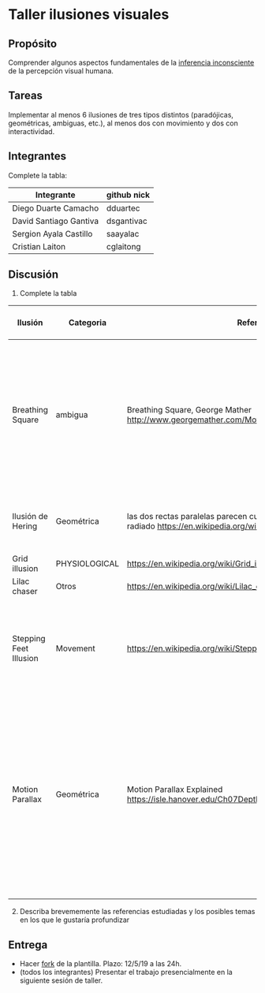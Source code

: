 # Taller ilusiones visuales

## Propósito

Comprender algunos aspectos fundamentales de la [inferencia inconsciente](https://github.com/VisualComputing/Cognitive) de la percepción visual humana.

## Tareas

Implementar al menos 6 ilusiones de tres tipos distintos (paradójicas, geométricas, ambiguas, etc.), al menos dos con movimiento y dos con interactividad.

## Integrantes

Complete la tabla:

| Integrante | github nick |
|------------|-------------|
|   Diego Duarte Camacho         |   dduartec          |
|   David Santiago Gantiva         |   dsgantivac          |
|   Sergion Ayala Castillo         |   saayalac         |
|   Cristian Laiton         |   cglaitong          |


## Discusión

1. Complete la tabla

| Ilusión | Categoria | Referencia | Tipo de interactividad (si aplica) | URL código base (si aplica) |
|---------|-----------|------------|------------------------------------|-----------------------------|
|Breathing Square|ambigua| Breathing Square, George Mather http://www.georgemather.com/MotionDemos/BreathingQT.html| al hacer click, la perspectiva cambia a detras de una rejilla que solo deja ver una parte del cuadrado, el cuadrado y la rejilla cambian de color, el cuadrado aleatoriamente y la rejilla su opuesto|https://github.com/VisualComputing/Cognitive/blob/gh-pages/sketches/rotateSquare.js|
|Ilusión de Hering| Geométrica | las dos rectas paralelas parecen curvarse alrededor del centro del haz radiado https://en.wikipedia.org/wiki/Hering_illusion| al hacer click, desaparece el haz de lineas, mostrando las lineas paralelas  |                             |
|Grid illusion|PHYSIOLOGICAL|https://en.wikipedia.org/wiki/Grid_illusion|                                    |                             |
|Lilac chaser|Otros|https://en.wikipedia.org/wiki/Lilac_chaser|                                    |                             |
|Stepping Feet Illusion|Movement|https://en.wikipedia.org/wiki/Stepping_Feet_Illusion|Al hacer click, se ocultan o se muestran las barras verticales, dependiendo del estado el cual se encuentra actualmente|                             |
| Motion Parallax |Geométrica |Motion Parallax Explained https://isle.hanover.edu/Ch07DepthSize/Ch07MotionParallaxExpl.html | Al mantener precionado el click, se produce un movimiento de cuadrados de diferente tamaño y velocidad, lo cual causa que los cuadrados mas grandes y rapidos parezcan mas cercanos que los mas pequeños y lentos | https://forum.processing.org/two/discussion/16806/optical-illusion                            |
|         |           |            |                                    |                             |
|         |           |            |                                    |                             |
|         |           |            |                                    |                             |

2. Describa brevememente las referencias estudiadas y los posibles temas en los que le gustaría profundizar

## Entrega

* Hacer [fork](https://help.github.com/articles/fork-a-repo/) de la plantilla. Plazo: 12/5/19 a las 24h.
* (todos los integrantes) Presentar el trabajo presencialmente en la siguiente sesión de taller.

